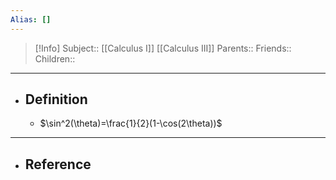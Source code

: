 ```yaml
---
Alias: []
---
```

> [!Info]
> Subject:: [[Calculus I]] [[Calculus III]]
> Parents:: 
> Friends:: 
> Children:: 
---
- ## Definition
	- $\sin^2(\theta)=\frac{1}{2}(1-\cos(2\theta))$
---
- ## Reference